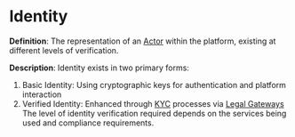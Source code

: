 # Identity

**Definition**: The representation of an [Actor](#actor) within the platform, existing at different levels of verification.

**Description**: Identity exists in two primary forms:
1. Basic Identity: Using cryptographic keys for authentication and platform interaction
2. Verified Identity: Enhanced through [KYC](#kyc-know-your-customer) processes via [Legal Gateways](#legal-gateway)
The level of identity verification required depends on the services being used and compliance requirements. 